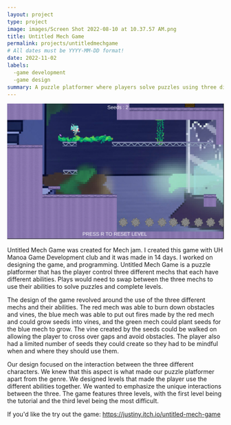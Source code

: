 ```yaml
---
layout: project
type: project
image: images/Screen Shot 2022-08-10 at 10.37.57 AM.png
title: Untitled Mech Game
permalink: projects/untitledmechgame
# All dates must be YYYY-MM-DD format!
date: 2022-11-02
labels:
  -game development
  -game design
summary: A puzzle platformer where players solve puzzles using three different mechs and their abilities
---
```


<div class="ui rounded images">
  <img class="ui image" src="../images/Screen Shot 2022-08-10 at 10.41.09 AM.png">
</div>

Untitled Mech Game was created for Mech jam. I created this game with UH Manoa Game Development club and it was made in 14 days. I worked on designing the game, and programming. Untitled Mech Game is a puzzle platformer that has the player control three different mechs that each have different abilities. Plays would need to swap between the three mechs to use their abilities to solve puzzles and complete levels. 

The design of the game revolved around the use of the three different mechs and their abilities. The red mech was able to burn down obstacles and vines, the blue mech was able to put out fires made by the red mech and could grow seeds into vines, and the green mech could plant seeds for the blue mech to grow. The vine created by the seeds could be walked on allowing the player to cross over gaps and avoid obstacles. The player also had a limited number of seeds they could create so they had to be mindful when and where they should use them.

Our design focused on the interaction between the three different characters. We knew that this aspect is what made our puzzle platformer apart from the genre. We designed levels that made the player use the different abilities together. We wanted to emphasize the unique interactions between the three. The game features three levels, with the first level being the tutorial and the third level being the most difficult.

If you'd like the try out the game: https://justiny.itch.io/untitled-mech-game

